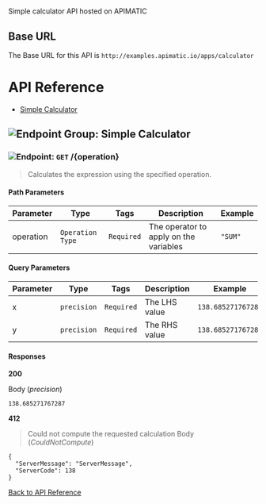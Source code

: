# 

Simple calculator API hosted on APIMATIC



## Base URL

The Base URL for this API is `http://examples.apimatic.io/apps/calculator`






# <a name="api_reference"></a>API Reference

* [Simple Calculator](#simple_calculator)

## <a name="simple_calculator"></a>![Endpoint Group: ](https://apidocs.io/img/class.png "Simple Calculator") Simple Calculator


### <a name="calculate"></a>![Endpoint: ](https://apidocs.io/img/method.png "Calculate") `GET` /{operation}

> Calculates the expression using the specified operation.



#### Path Parameters
| Parameter | Type | Tags | Description | Example |
|-----------|------| ---- |-------------| ------- |
| operation | `Operation Type` |  ``` Required ```  | The operator to apply on the variables | `"SUM"` | 

#### Query Parameters
| Parameter | Type | Tags | Description | Example |
|-----------|------| ---- |-------------| ------- |
| x | `precision` |  ``` Required ```  | The LHS value | `138.685271767287` | 
| y | `precision` |  ``` Required ```  | The RHS value | `138.685271767287` | 

#### Responses
**200** 

Body (_precision_) 
```
138.685271767287
```


**412** 

> Could not compute the requested calculation
Body (_CouldNotCompute_) 
```
{
  "ServerMessage": "ServerMessage",
  "ServerCode": 138
}
```


[Back to API Reference](#api_reference)

